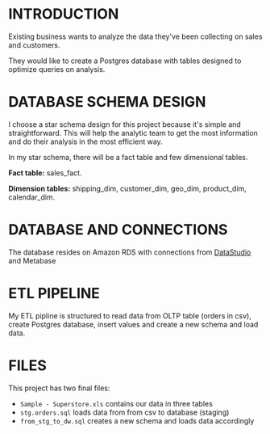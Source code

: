 # INTRODUCTION

Existing business wants to analyze the data they've been collecting on sales and customers.

They would like to create a Postgres database with tables designed to optimize queries on analysis.

# DATABASE SCHEMA DESIGN

I choose a star schema design for this project because it's simple and straightforward.
This will help the analytic team to get the most information and do their analysis in the most efficient way.

In my star schema, there will be a fact table and few dimensional tables.

**Fact table:** sales_fact.

**Dimension tables:** shipping_dim, customer_dim, geo_dim, product_dim, calendar_dim.

# DATABASE AND CONNECTIONS

The database resides on Amazon RDS with connections from [DataStudio](https://datastudio.google.com/s/rTnsbI5_oU8) and Metabase

# ETL PIPELINE

My ETL pipline is structured to read data from OLTP table (orders in csv), create Postgres database, insert values and create a new schema and load data.

# FILES

This project has two final files:

* `Sample - Superstore.xls` contains our data in three tables
* `stg.orders.sql` loads data from from csv to database (staging)
* `from_stg_to_dw.sql` creates a new schema and loads data accordingly
